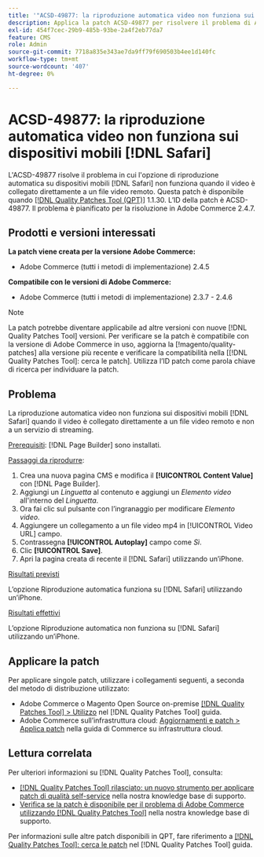 ```yaml
---
title: '"ACSD-49877: la riproduzione automatica video non funziona sui dispositivi mobili [!DNL Safari]'''
description: Applica la patch ACSD-49877 per risolvere il problema di Adobe Commerce, se l’opzione di riproduzione automatica video non funziona su dispositivi mobili [!DNL Safari] quando il video è collegato direttamente a un file video remoto.
exl-id: 454f7cec-29b9-485b-93be-2a4f2eb77da7
feature: CMS
role: Admin
source-git-commit: 7718a835e343ae7da9ff79f690503b4ee1d140fc
workflow-type: tm+mt
source-wordcount: '407'
ht-degree: 0%

---
```


# ACSD-49877: la riproduzione automatica video non funziona sui dispositivi mobili [!DNL Safari]

L&#39;ACSD-49877 risolve il problema in cui l&#39;opzione di riproduzione automatica su dispositivi mobili [!DNL Safari] non funziona quando il video è collegato direttamente a un file video remoto. Questa patch è disponibile quando [[!DNL Quality Patches Tool (QPT)]](/help/announcements/adobe-commerce-announcements/magento-quality-patches-released-new-tool-to-self-serve-quality-patches.md) 1.1.30. L’ID della patch è ACSD-49877. Il problema è pianificato per la risoluzione in Adobe Commerce 2.4.7.

## Prodotti e versioni interessati

**La patch viene creata per la versione Adobe Commerce:**

* Adobe Commerce (tutti i metodi di implementazione) 2.4.5

**Compatibile con le versioni di Adobe Commerce:**

* Adobe Commerce (tutti i metodi di implementazione) 2.3.7 - 2.4.6

>[!NOTE]
>
>La patch potrebbe diventare applicabile ad altre versioni con nuove [!DNL Quality Patches Tool] versioni. Per verificare se la patch è compatibile con la versione di Adobe Commerce in uso, aggiorna la [!magento/quality-patches] alla versione più recente e verificare la compatibilità nella [[!DNL Quality Patches Tool]: cerca le patch]. Utilizza l’ID patch come parola chiave di ricerca per individuare la patch.

## Problema

La riproduzione automatica video non funziona sui dispositivi mobili [!DNL Safari] quando il video è collegato direttamente a un file video remoto e non a un servizio di streaming.

<u>Prerequisiti</u>:
[!DNL Page Builder] sono installati.

<u>Passaggi da riprodurre</u>:

1. Crea una nuova pagina CMS e modifica il **[!UICONTROL Content Value]** con [!DNL Page Builder].
1. Aggiungi un *Linguetta* al contenuto e aggiungi un *Elemento video* all&#39;interno del *Linguetta*.
1. Ora fai clic sul pulsante con l’ingranaggio per modificare *Elemento video*.
1. Aggiungere un collegamento a un file video mp4 in [!UICONTROL Video URL] campo.
1. Contrassegna **[!UICONTROL Autoplay]** campo come *Sì*.
1. Clic **[!UICONTROL Save]**.
1. Apri la pagina creata di recente il [!DNL Safari] utilizzando un’iPhone.

<u>Risultati previsti</u>

L’opzione Riproduzione automatica funziona su [!DNL Safari] utilizzando un’iPhone.

<u>Risultati effettivi</u>

L’opzione Riproduzione automatica non funziona su [!DNL Safari] utilizzando un’iPhone.

## Applicare la patch

Per applicare singole patch, utilizzare i collegamenti seguenti, a seconda del metodo di distribuzione utilizzato:

* Adobe Commerce o Magento Open Source on-premise [[!DNL Quality Patches Tool] > Utilizzo](https://experienceleague.adobe.com/docs/commerce-operations/tools/quality-patches-tool/usage.html) nel [!DNL Quality Patches Tool] guida.
* Adobe Commerce sull’infrastruttura cloud: [Aggiornamenti e patch > Applica patch](https://experienceleague.adobe.com/docs/commerce-cloud-service/user-guide/develop/upgrade/apply-patches.html) nella guida di Commerce su infrastruttura cloud.

## Lettura correlata

Per ulteriori informazioni su [!DNL Quality Patches Tool], consulta:

* [[!DNL Quality Patches Tool] rilasciato: un nuovo strumento per applicare patch di qualità self-service](/help/announcements/adobe-commerce-announcements/magento-quality-patches-released-new-tool-to-self-serve-quality-patches.md) nella nostra knowledge base di supporto.
* [Verifica se la patch è disponibile per il problema di Adobe Commerce utilizzando [!DNL Quality Patches Tool]](/help/support-tools/patches-available-in-qpt-tool/check-patch-for-magento-issue-with-magento-quality-patches.md) nella nostra knowledge base di supporto.

Per informazioni sulle altre patch disponibili in QPT, fare riferimento a [[!DNL Quality Patches Tool]: cerca le patch](https://experienceleague.adobe.com/tools/commerce-quality-patches/index.html) nel [!DNL Quality Patches Tool] guida.
